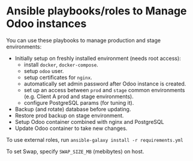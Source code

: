 # Ansible playbooks/roles to Manage Odoo instances

You can use these playbooks to manage production and stage environments:

* Initially setup on freshly installed environment (needs root access):
    * install `docker`, `docker-compose`.
    * setup `odoo` user.
    * setup certificates for `nginx`.
    * automatically set admin password after Odoo instance is created.
    * set up an access between `prod` and `stage` common environments (e.g. Client A prod and stage environments).
    * configure PostgreSQL params (for tuning it).
* Backup (and rotate) database before updating.
* Restore prod backup on stage environment.
* Setup Odoo container combined with nginx and PostgreSQL
* Update Odoo container to take new changes.

To use external roles, run `ansible-galaxy install -r requirements.yml`

To set Swap, specify `SWAP_SIZE_MB` (mebibytes) on host.
